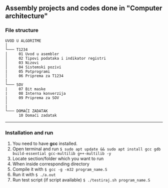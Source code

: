 ## Assembly projects and codes done in "Computer architecture"


<h3> File structure </h3>

```
UVOD U ALGORITME
│  
└─── T1234
│     01 Uvod u asembler
│     02 Tipovi podataka i indikator registri
│     03 Nizovi
│     04 Sistemski pozivi
|     05 Potprogrami
│     06 Priprema za T1234
|
└─── SOV
|     07 Bit maske
|     08 Interna konverzija
|     09 Priprema za SOV
│     
|
└─── DOMAĆI ZADATAK
      10 Domaći zadatak

```

<hr>
<h3> Installation and run </h3>

1. You need to have <b>gcc</b> installed.
2. Open terminal and run `$ sudo apt update && sudo apt install gcc gdb build-essential gcc-multilib g++-multilib -y`
3. Locate section/folder which you want to run
4. When inside corresponding directory
5. Compile it with `$ gcc -g -m32 program_name.S`
6. Run it with `$ ./a.out`
7. Run test script (if script available) `$ ./testiraj.sh program_name.S`
